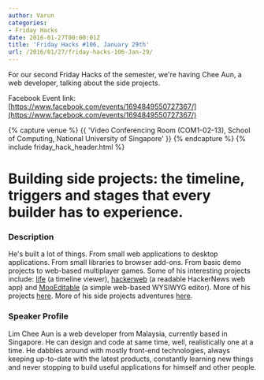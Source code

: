 ```yaml
---
author: Varun
categories:
- Friday Hacks
date: 2016-01-27T00:00:01Z
title: 'Friday Hacks #106, January 29th'
url: /2016/01/27/friday-hacks-106-Jan-29/
---
```


For our second Friday Hacks of the semester, we're having Chee Aun, a web developer, talking about the side projects.

Facebook Event link: [https://www.facebook.com/events/1694849550727367/](https://www.facebook.com/events/1694849550727367/)

{% capture venue %}
    {{ 'Video Conferencing Room (COM1-02-13), School of Computing, National University of Singapore' }}
{% endcapture %}
{% include friday_hack_header.html %}


# Building side projects: the timeline, triggers and stages that every builder has to experience.

### Description

He's built a lot of things. From small web applications to desktop applications. From small libraries to browser add-ons. From basic demo projects to web-based multiplayer games. Some of his interesting projects include: [life](http://cheeaun.life/) (a timeline viewer), [hackerweb](https://cheeaun.github.io/hackerweb/) (a readable HackerNews web app) and [MooEditable](http://cheeaun.github.io/mooeditable/) (a simple web-based WYSIWYG editor). More of his projects [here](http://cheeaun.github.io/). More of his side projects adventures [here](http://cheeaun.com/blog/2016/01/building-side-projects/).

### Speaker Profile

Lim Chee Aun is a web developer from Malaysia, currently based in Singapore. He can design and code at same time, well, realistically one at a time. He dabbles around with mostly front-end technologies, always keeping up-to-date with the latest products, constantly learning new things and never stopping to build useful applications for himself and other people.
